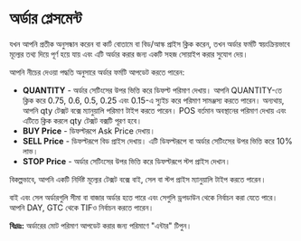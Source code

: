 # **অর্ডার প্লেসমেন্ট**

যখন আপনি প্রতীক অনুসন্ধান করেন বা কার্ট বোতামে বা বিড/আস্ক প্রাইস ক্লিক করেন, তখন অর্ডার ফর্মটি স্বয়ংক্রিয়ভাবে মূল্যের তথ্য দিয়ে পূর্ণ হয়ে যায় এবং এটি অর্ডার করার জন্য একটি সহজ সোয়াইপ করার সুযোগ দেয়।

আপনি নীচের দেওয়া পদ্ধতি অনুসারে অর্ডার ফর্মটি আপডেট করতে পারেন:

- **QUANTITY** - অর্ডার সেটিংসের উপর ভিত্তি করে ডিফল্ট পরিমাণ দেখায়। আপনি QUANTITY-তে ক্লিক করে 0.75, 0.6, 0.5, 0.25 এবং 0.15-এ স্যুইচ করে পরিমাণ সামঞ্জস্য করতে পারেন।
অন্যথায়, আপনি qty টেক্সট বক্সে ম্যানুয়ালি পরিমাণ টাইপ করতে পারেন। POS বর্তমান অবস্থানের পরিমাণ দেখায় এবং এটিতে ক্লিক করলে qty টেক্সট বক্সটি পূরণ হবে।
- **BUY Price** - ডিফল্টরূপে Ask Price দেখায়।
- **SELL Price** - ডিফল্টরূপে বিড প্রাইস দেখায়। এটি ডিফল্টরূপে বা অর্ডার সেটিংসের উপর ভিত্তি করে 10% লাভ।
- **STOP Price** - অর্ডার সেটিংসের উপর ভিত্তি করে ডিফল্টরূপে স্টপ প্রাইস দেখান।

বিকল্পভাবে, আপনি একটি নির্দিষ্ট মূল্যের টেক্সট বক্সে বাই, সেল বা স্টপ প্রাইস ম্যানুয়ালি টাইপ করতে পারেন।

বাই এবং সেল অর্ডারগুলি সীমা বা বাজার অর্ডার হতে পারে এবং সেগুলি ড্রপডাউন থেকে নির্বাচন করা যেতে পারে। আপনি DAY, GTC থেকে TIFও নির্বাচন করতে পারেন।

**বিঃদ্রঃ:** অর্ডারের মোট পরিমাণ আপডেট করার জন্য পরিমাণে "এন্টার" টিপুন।

